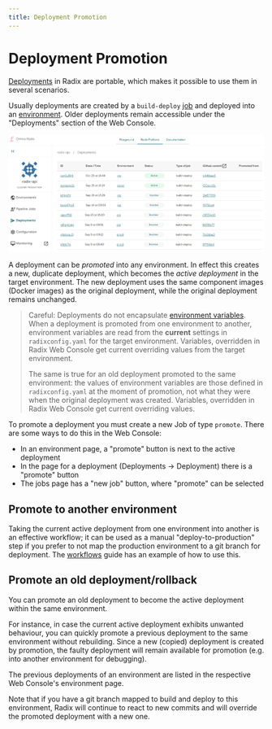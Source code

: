 ```yaml
---
title: Deployment Promotion
---
```


# Deployment Promotion

[Deployments](../../docs/topic-concepts/#deployment) in Radix are portable, which makes it possible to use them in several scenarios.

Usually deployments are created by a `build-deploy` [job](../../docs/topic-concepts/#job) and deployed into an [environment](../../docs/topic-concepts/#environment). Older deployments remain accessible under the "Deployments" section of the Web Console.

![Web Console deployments](./web-console-deployments.png)

A deployment can be *promoted* into any environment. In effect this creates a new, duplicate deployment, which becomes the *active deployment* in the target environment. The new deployment uses the same component images (Docker images) as the original deployment, while the original deployment remains unchanged.

> Careful: Deployments do not encapsulate [environment variables](../../docs/topic-concepts/#environment-variable). When a deployment is promoted from one environment to another, environment variables are read from the **current** settings in `radixconfig.yaml` for the target environment. Variables, overridden in Radix Web Console get current overriding values from the target environment.
>
> The same is true for an old deployment promoted to the same environment: the values of environment variables are those defined in `radixconfig.yaml` at the moment of promotion, not what they were when the original deployment was created. Variables, overridden in Radix Web Console get current overriding values.

To promote a deployment you must create a new Job of type `promote`. There are some ways to do this in the Web Console:

- In an environment page, a "promote" button is next to the active deployment
- In the page for a deployment (Deployments → Deployment) there is a "promote" button
- The jobs page has a "new job" button, where "promote" can be selected

## Promote to another environment

Taking the current active deployment from one environment into another is an effective workflow; it can be used as a manual "deploy-to-production" step if you prefer to not map the production environment to a git branch for deployment. The [workflows](../../start/workflows/index.md) guide has an example of how to use this.

## Promote an old deployment/rollback

You can promote an old deployment to become the active deployment within the same environment.

For instance, in case the current active deployment exhibits unwanted behaviour, you can quickly promote a previous deployment to the same environment without rebuilding. Since a new (copied) deployment is created by promotion, the faulty deployment will remain available for promotion (e.g. into another environment for debugging).

The previous deployments of an environment are listed in the respective Web Console's environment page.

Note that if you have a git branch mapped to build and deploy to this environment, Radix will continue to react to new commits and will override the promoted deployment with a new one.
